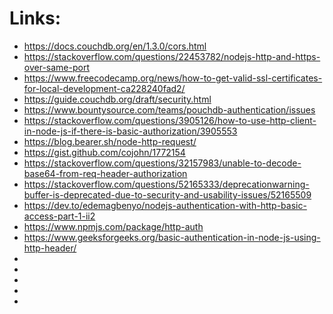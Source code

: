 

# Links:
 * https://docs.couchdb.org/en/1.3.0/cors.html
 * https://stackoverflow.com/questions/22453782/nodejs-http-and-https-over-same-port
 * https://www.freecodecamp.org/news/how-to-get-valid-ssl-certificates-for-local-development-ca228240fad2/
 * https://guide.couchdb.org/draft/security.html
 * https://www.bountysource.com/teams/pouchdb-authentication/issues
 * https://stackoverflow.com/questions/3905126/how-to-use-http-client-in-node-js-if-there-is-basic-authorization/3905553
 * https://blog.bearer.sh/node-http-request/
 * https://gist.github.com/cojohn/1772154
 * https://stackoverflow.com/questions/32157983/unable-to-decode-base64-from-req-header-authorization
 * https://stackoverflow.com/questions/52165333/deprecationwarning-buffer-is-deprecated-due-to-security-and-usability-issues/52165509
 * https://dev.to/edemagbenyo/nodejs-authentication-with-http-basic-access-part-1-ii2
 * https://www.npmjs.com/package/http-auth
 * https://www.geeksforgeeks.org/basic-authentication-in-node-js-using-http-header/
 * 
 * 
 * 
 * 
 * 

